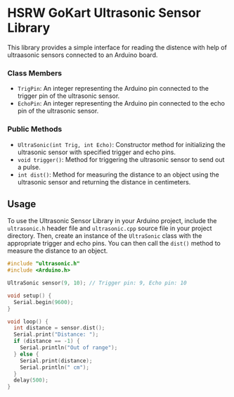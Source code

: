 # HSRW GoKart Ultrasonic Sensor Library

This library provides a simple interface for reading the distence with help of ultraasonic sensors connected to an Arduino board.

### Class Members
- `TrigPin`: An integer representing the Arduino pin connected to the trigger pin of the ultrasonic sensor.
- `EchoPin`: An integer representing the Arduino pin connected to the echo pin of the ultrasonic sensor.

### Public Methods
- `UltraSonic(int Trig, int Echo)`: Constructor method for initializing the ultrasonic sensor with specified trigger and echo pins.
- `void trigger()`: Method for triggering the ultrasonic sensor to send out a pulse.
- `int dist()`: Method for measuring the distance to an object using the ultrasonic sensor and returning the distance in centimeters.

## Usage
To use the Ultrasonic Sensor Library in your Arduino project, include the `ultrasonic.h` header file and `ultrasonic.cpp` source file in your project directory. Then, create an instance of the `UltraSonic` class with the appropriate trigger and echo pins. You can then call the `dist()` method to measure the distance to an object.

```cpp
#include "ultrasonic.h"
#include <Arduino.h>

UltraSonic sensor(9, 10); // Trigger pin: 9, Echo pin: 10

void setup() {
  Serial.begin(9600);
}

void loop() {
  int distance = sensor.dist();
  Serial.print("Distance: ");
  if (distance == -1) {
    Serial.println("Out of range");
  } else {
    Serial.print(distance);
    Serial.println(" cm");
  }
  delay(500);
}
